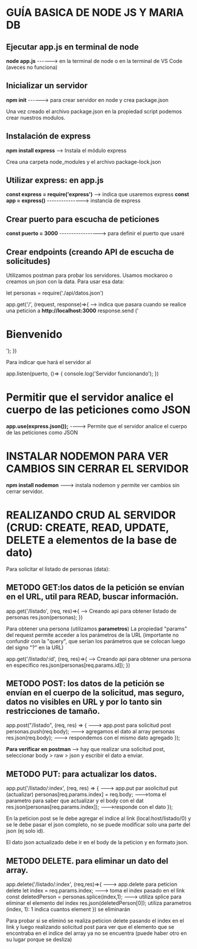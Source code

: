 # GUÍA BASICA DE NODE JS Y MARIA DB

## Ejecutar app.js en terminal de node

**node app.js** ------> en la terminal de node o en la terminal de VS Code (aveces no funciona)

## Inicializar un servidor

**npm init**    ------> para crear servidor en node y crea package.json

Una vez creado el archivo package.json en la propiedad script podemos crear nuestros modulos.

## Instalación de express

**npm install express** --> Instala el módulo express

Crea una carpeta node_modules y el archivo package-lock.json

## Utilizar express: en app.js

**const express = require('express')** --> indica que usaremos express
**const app = express()** ---------------> instancia de express

## Crear puerto para escucha de peticiones

**const puerto = 3000** -----------------> para definir el puerto que usaré

## Crear endpoints (creando API de escucha de solicitudes)

Utilizamos postman para probar los servidores.
Usamos mockaroo o creamos un json con la data.
Para usar esa data:

let personas = require('./api/datos.json')

app.get('/', (request, response)=>{ --> indica que pasara cuando se realice una peticion a **http://localhost:3000**
    response.send ('<h1>Bienvenido</h1>');
}) 

Para indicar que hará el servidor al 

app.listen(puerto, ()=> {
    console.log('Servidor funcionando');
})

# Permitir que el servidor analice el cuerpo de las peticiones como JSON

**app.use(express.json());** ----> Permite que el servidor analice el cuerpo de las peticiones como JSON

# INSTALAR NODEMON PARA VER CAMBIOS SIN CERRAR EL SERVIDOR

**npm install nodemon** ---> instala nodemon y permite ver cambios sin cerrar servidor.

# REALIZANDO CRUD AL SERVIDOR (CRUD: CREATE, READ, UPDATE, DELETE a elementos de la base de dato)

Para solicitar el listado de personas (data):

## METODO GET:los datos de la petición se envían en el URL, util para READ, buscar información.
   
   
app.get('/listado', (req, res)=>{   --> Creando api para obtener listado de personas
    res.json(personas);
})

Para obtener una persona (utilizamos **parametros**)
La propiedad "params" del request permite acceder a los parámetros de la URL (importante no confundir con la "query", que serían los parámetros que se colocan  luego del signo "?" en la URL)

app.get('/listado/:id', (req, res)=>{   --> Creando api para obtener una persona en especifico
    res.json(personas[req.params.id]);
})

## METODO POST: los datos de la petición se envían en el cuerpo de la solicitud, mas seguro, datos no visibles en URL y por lo tanto sin restricciones de tamaño.

app.post("/listado", (req, res) => {            ---> app.post para solicitud post
    personas.push(req.body);                    ---> agregamos el dato al array personas
    res.json(req.body);                         ---> respondemos con el mismo dato agregado
});

**Para verificar en postman** --> hay que realizar una solicitud post, seleccionar body > raw > json y escribir el dato a enviar.

## METODO PUT: para actualizar los datos.

app.put('/listado/:index', (req, res) => {      ---> app.put par asolicitud put (actualizar)
    personas[req.params.index] = req.body;      --->toma el parametro para saber que actualizar y el body con el dat
    res.json(personas[req.params.index]);       --->responde con el dato 
});

En la peticion post se le debe agregar el indice al link (local:host/listado/0) y se le debe pasar el json completo, no se puede modificar solo una parte del json (ej solo id).

El dato json actualizado debe ir en el body de la peticion y en formato json.

## METODO DELETE. para eliminar un dato del array.

app.delete('/listado/:index', (req,res)=>{              ---> app.delete para peticion delete
    let index = req.params.index;                       ---> toma el index pasado en el link
    const deletedPerson = personas.splice(index,1);     ---> utiliza splice para eliminar el elemento del index
    res.json(deletedPerson[0]);                              utiliza parametros (index, 1): 1 indica cuantos element
})                                                           se eliminarán

Para probar si se eliminó se realiza peticion delete pasando el index en el link y luego realizando solicitud post para ver que el elemento que se encontraba en el indice del array ya no se encuentra (puede haber otro en su lugar porque se desliza)
